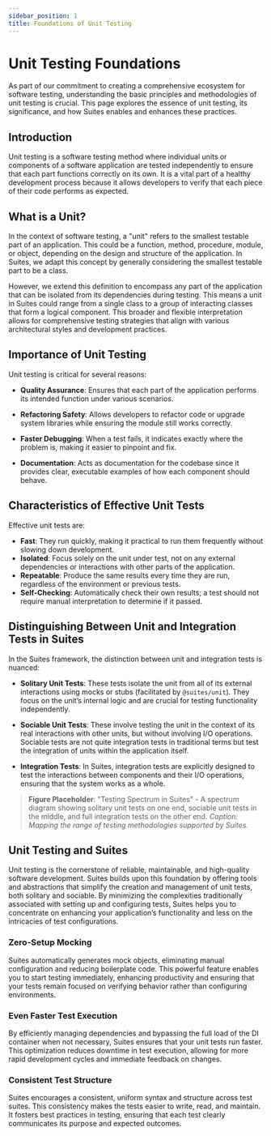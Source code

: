 ```yaml
---
sidebar_position: 1
title: Foundations of Unit Testing
---
```


# Unit Testing Foundations

As part of our commitment to creating a comprehensive ecosystem for software testing, understanding the basic principles
and methodologies of unit testing is crucial. This page explores the essence of unit testing, its significance, and how
Suites enables and enhances these practices.

## Introduction

Unit testing is a software testing method where individual units or components of a software application are tested
independently to ensure that each part functions correctly on its own. It is a vital part of a healthy development
process because it allows developers to verify that each piece of their code performs as expected.

## What is a Unit?

In the context of software testing, a "unit" refers to the smallest testable part of an application. This could be a
function, method, procedure, module, or object, depending on the design and structure of the application. In Suites, we
adapt this concept by generally considering the smallest testable part to be a class.

However, we extend this definition to encompass any part of the application that can be isolated from its dependencies
during testing. This means a unit in Suites could range from a single class to a group of interacting classes that form
a logical component. This broader and flexible interpretation allows for comprehensive testing strategies that align
with various architectural styles and development practices.

## Importance of Unit Testing

Unit testing is critical for several reasons:

- **Quality Assurance**: Ensures that each part of the application performs its intended function under various
  scenarios.

- **Refactoring Safety**: Allows developers to refactor code or upgrade system libraries while ensuring the module still
  works correctly.

- **Faster Debugging**: When a test fails, it indicates exactly where the problem is, making it easier to pinpoint and
  fix.

- **Documentation**: Acts as documentation for the codebase since it provides clear, executable examples of how each
  component should behave.

## Characteristics of Effective Unit Tests

Effective unit tests are:

- **Fast**: They run quickly, making it practical to run them frequently without slowing down development.
- **Isolated**: Focus solely on the unit under test, not on any external dependencies or interactions with other parts
  of the application.
- **Repeatable**: Produce the same results every time they are run, regardless of the environment or previous tests.
- **Self-Checking**: Automatically check their own results; a test should not require manual interpretation to determine
  if it passed.

## Distinguishing Between Unit and Integration Tests in Suites

In the Suites framework, the distinction between unit and integration tests is nuanced:

- **Solitary Unit Tests**: These tests isolate the unit from all of its external interactions using mocks or stubs
  (facilitated by `@suites/unit`). They focus on the unit’s internal logic and are crucial for testing functionality
  independently.

- **Sociable Unit Tests**: These involve testing the unit in the context of its real interactions with other units, but
  without involving I/O operations. Sociable tests are not quite integration tests in traditional terms but test the
  integration of units within the application itself.

- **Integration Tests**: In Suites, integration tests are explicitly designed to test the interactions between
  components and their I/O operations, ensuring that the system works as a whole.

> **Figure Placeholder**: "Testing Spectrum in Suites" - A spectrum diagram showing solitary unit tests on one end,
> sociable unit tests in the middle, and full integration tests on the other end. *Caption: Mapping the range of testing
methodologies supported by Suites.*

## Unit Testing and Suites

Unit testing is the cornerstone of reliable, maintainable, and high-quality software development. Suites builds upon
this foundation by offering tools and abstractions that simplify the creation and management of unit tests, both
solitary and sociable. By minimizing the complexities traditionally associated with setting up and configuring tests,
Suites helps you to concentrate on enhancing your application’s functionality and less on the intricacies of
test configurations.

### Zero-Setup Mocking

Suites automatically generates mock objects, eliminating manual configuration and reducing boilerplate code.
This powerful feature enables you to start testing immediately, enhancing productivity and ensuring that your tests
remain focused on verifying behavior rather than configuring environments.

### Even Faster Test Execution

By efficiently managing dependencies and bypassing the full load of the DI container when not necessary, Suites ensures
that your unit tests run faster. This optimization reduces downtime in test execution, allowing for more rapid
development cycles and immediate feedback on changes.

### Consistent Test Structure

Suites encourages a consistent, uniform syntax and structure across test suites. This consistency makes the tests easier
to write, read, and maintain. It fosters best practices in testing, ensuring that each test clearly communicates its
purpose and expected outcomes.
